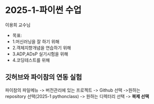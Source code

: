 # 2025-1-파이썬 수업
이용희 교수님
- 목표:
- 1.머신러닝을 잘 하기 위해
- 2.객체지향개념을 연습하기 위해
- 3.ADP,ADsP 실기시험을 위해
- 4.코딩테스트를 위해

## 깃허브와  파이참의 연동 실험
파이참의 파일메뉴 -> 버전관리에 있는 프로젝트 -> Github 선택
->원하는 repository 선택(2025-1 pythonclass) -> 원하는 디렉터리 선택
-> **복제 선택**
